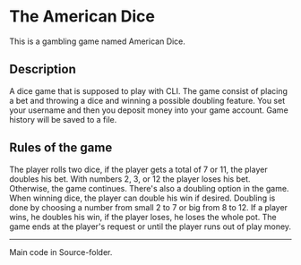 # The American Dice

This is a gambling game named American Dice. 

## Description

A dice game that is supposed to play with CLI. The game consist of placing a bet and throwing a dice and winning a possible doubling feature. You set your username and then you deposit money into your game account. Game history will be saved to a file.

## Rules of the game

The player rolls two dice, if the player gets a total of 7 or 11, the player doubles his bet. With numbers 2, 3, or 12 the player loses his bet. Otherwise, the game continues. There's also a doubling option in the game. When winning dice, the player can double his win if desired. Doubling is done by choosing a number from small 2 to 7 or big from 8 to 12. If a player wins, he doubles his win, if the player loses, he loses the whole pot. The game ends at the player's request or until the player runs out of play money.

---
Main code in Source-folder.
